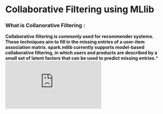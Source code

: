 # Collaborative Filtering using MLlib
### What is Collanorative Filtering :
**Collaborative filtering is commonly used for recommender systems. These techniques aim to fill in the missing entries of a user-item association matrix. spark.mllib currently supports model-based collaborative filtering, in which users and products are described by a small set of latent factors that can be used to predict missing entries.***
![Study Collaborative Filtering](https://spark.apache.org/docs/latest/mllib-collaborative-filtering.html)
